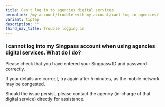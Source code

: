 ```yaml
---
title: Can't log in to agencies digital services
permalink: /my-account/trouble-with-my-account/cant-log-in-agencies/
variant: tiptap
description: ""
third_nav_title: Trouble logging in
---
```

<h3>I cannot log into my Singpass account when using agencies digital services. What do I do?</h3>
<p>Please check that you have entered your Singpass ID and password correctly.</p>
<p>If your details are correct, try again after 5 minutes, as the mobile
network may be congested.</p>
<p>Should the issue persist, please contact the agency (in-charge of that
digital service) directly for assistance.</p>
